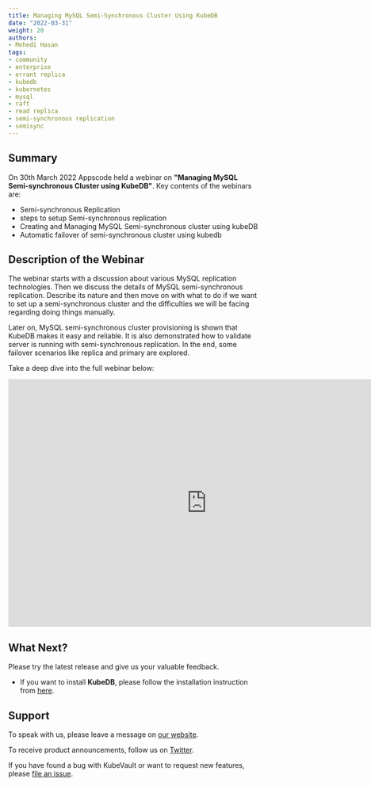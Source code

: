 ```yaml
---
title: Managing MySQL Semi-Synchronous Cluster Using KubeDB
date: "2022-03-31"
weight: 20
authors:
- Mehedi Hasan
tags:
- community
- enterprise
- errant replica
- kubedb
- kubernetes
- mysql
- raft
- read replica
- semi-synchronous replication
- semisync
---
```


## Summary

On 30th March 2022 Appscode held a webinar on **"Managing MySQL Semi-synchronous Cluster using KubeDB"**. Key contents of the webinars are:

- Semi-synchronous Replication
- steps to setup Semi-synchronous replication
- Creating and Managing MySQL Semi-synchronous cluster using kubeDB
- Automatic failover of semi-synchronous cluster using kubedb


## Description of the Webinar

The webinar starts with a discussion about various MySQL replication technologies. Then we discuss the details of MySQL semi-synchronous replication. Describe its nature and then move on with what to do if we want to set up a semi-synchronous cluster and the difficulties we will be facing regarding doing things manually.

Later on, MySQL semi-synchronous cluster provisioning is shown that KubeDB makes it easy and reliable. It is also demonstrated how to validate server is running with semi-synchronous replication. In the end, some failover scenarios like replica and primary are explored. 


Take a deep dive into the full webinar below:

<iframe width="800" height="500" src="https://www.youtube.com/embed/y9VgofqwGyE" title="YouTube video player" frameborder="0" allow="accelerometer; autoplay; clipboard-write; encrypted-media; gyroscope; picture-in-picture" allowfullscreen></iframe>

## What Next?

Please try the latest release and give us your valuable feedback.

* If you want to install **KubeDB**, please follow the installation instruction from [here](https://kubedb.com/docs/v2022.03.28/welcome/).

## Support

To speak with us, please leave a message on [our website](https://appscode.com/contact/).

To receive product announcements, follow us on [Twitter](https://twitter.com/KubeVault).

If you have found a bug with KubeVault or want to request new features, please [file an issue](https://github.com/kubevault/project/issues/new).
